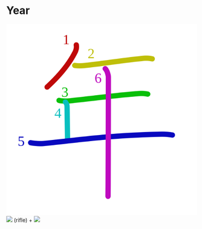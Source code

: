 # Year
![年](../kanji-colorize/5e74.svg)
![](http://www.kanjidamage.com/assets/radsmall/rifle-e2b6a06c4ee9429c69c3f18b8d178c6017524c4332e82423253fa363927c149c.jpg) (rifle) + ![](http://www.kanjidamage.com/assets/radsmall/fuckkk-4a6a4d8b9672bdbf16a01385884c1031ec75021c7ed73de6aa2f4a61ca8249b5.jpg)